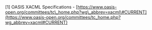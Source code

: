 [1] OASIS XACML Specifications
- [https://www.oasis-open.org/committees/tc\_home.php?wg\_abbrev=xacml\#CURRENT](https://www.oasis-open.org/committees/tc_home.php?wg_abbrev=xacml#CURRENT)
